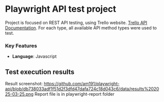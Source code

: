 # Playwright API test project

Project is focused on REST API testing, using Trello website. [Trello API Documentation](https://developer.atlassian.com/cloud/trello/rest).
For each type, all available API method types were used to test.

### Key Features
- **Language**: Javascript


## Test execution results
Result screenshot:
https://github.com/am191/playwright-api/blob/db738033adf1f51d2f3dfd47dafa724c18d043c6/data/results%202025-03-25.png
Report file is in playwright-report folder
